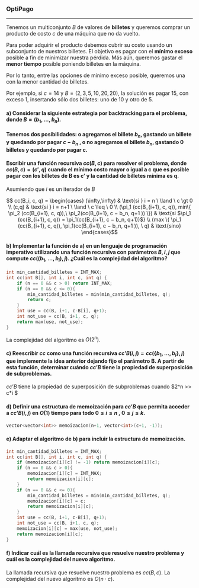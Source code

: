 ### OptiPago
---
Tenemos un multiconjunto $B$ de valores de **billetes** y queremos comprar un producto de costo $c$ de una máquina que no da vuelto. 

Para poder adquirir el producto debemos cubrir su costo usando un subconjunto de nuestros billetes. El objetivo es pagar con el **mínimo exceso** posible a fin de minimizar nuestra pérdida. Más aún, queremos gastar el **menor tiempo** posible poniendo billetes en la máquina. 

Por lo tanto, entre las opciones de mínimo exceso posible, queremos una con la menor cantidad de billetes. 

Por ejemplo, si $c = 14$ y $B = (2, 3, 5, 10, 20, 20)$, la solución es pagar $15$, con exceso $1$, insertando sólo dos billetes: uno de $10$ y otro de $5$.

#### a) Considerar la siguiente estrategia por backtracking para el problema, donde $B = (b_1 , . . . , b_n )$.

#### Tenemos dos posibilidades: o agregamos el billete $b_n$, gastando un billete y quedando por pagar $c − b_n$ , o no agregamos el billete $b_n$, gastando 0 billetes y quedando por pagar c.

#### Escribir una función recursiva $cc(B, c)$ para resolver el problema, donde $cc(B, c) = (c′ , q)$ cuando el mínimo costo mayor o igual a c que es posible pagar con los billetes de B es c′ y la cantidad de billetes mínima es q.

Asumiendo que $i$ es un iterador de $B$

```math
 cc(B_i, c, q) =  \begin{cases} (\infty,\infty) & \text{si } i = n \ \land \ c \gt 0 \\ (c,q) & \text{si } i = n+1 \ \land \ c \leq \ 0 \\ (\pi_1 (cc(B_{i+1}, c, q)), min\{ \pi_2 (cc(B_{i+1}, c, q)),\ \pi_2(cc(B_{i+1}, c − b_n, q+1 )) \}) & \text{si $\pi_1 (cc(B_{i+1}, c, q)) = \pi_1(cc(B_{i+1}, c − b_n, q+1))$} \\ (max \{ \pi_1 (cc(B_{i+1}, c, q)), \pi_1(cc(B_{i+1}, c − b_n, q+1 )), \ q) & \text{sino} \end{cases}
```

#### b) Implementar la función de a) en un lenguaje de programación imperativo utilizando una función recursiva con parámetros $B, i, j$ que compute $cc((b_1 , . . . , b_i), j)$. ¿Cuál es la complejidad del algoritmo?

```C++
int min_cantidad_billetes = INT_MAX;
int cc(int B[], int i, int c, int q) {
    if (n == 0 && c > 0) return INT_MAX;
    if (n == 0 && c <= 0){
        min_cantidad_billetes = min(min_cantidad_billetes, q);
        return c;
    }
    int use = cc(B, i+1, c-B[i], q+1);
    int not_use = cc(B, i+1, c, q);
    return max(use, not_use);
}
```

La complejidad del algoritmo es $O(2^n)$.

#### c) Reescribir $cc$ como una función recursiva $cc’B (i, j) = cc(\{b_1 , . . . , b_i \}, j)$ que implemente la idea anterior dejando fijo el parámetro B. A partir de esta función, determinar cuándo $cc’B$ tiene la propiedad de superposición de subproblemas.

$cc’B$ tiene la propiedad de superposición de subproblemas cuando $2^n >> c*i $

#### d) Definir una estructura de memoización para $cc’B$ que permita acceder a $cc’B (i, j)$ en $O(1)$ tiempo para todo $0 ≤ i ≤ n \ , \ 0 ≤ j ≤ k$.

```C++
vector<vector<int>> memoizacion(n+1, vector<int>(c+1, -1));
```

#### e) Adaptar el algoritmo de b) para incluir la estructura de memoización.

```C++
int min_cantidad_billetes = INT_MAX;
int cc(int B[], int i, int c, int q) {
    if (memoizacion[i][c] != -1) return memoizacion[i][c];
    if (n == 0 && c > 0){
        memoizacion[i][c] = INT_MAX;
        return memoizacion[i][c];
    }
    if (n == 0 && c <= 0){
        min_cantidad_billetes = min(min_cantidad_billetes, q);
        memoizacion[i][c] = c;
        return memoizacion[i][c];
    }
    int use = cc(B, i+1, c-B[i], q+1);
    int not_use = cc(B, i+1, c, q);
    memoizacion[i][c] = max(use, not_use);
    return memoizacion[i][c];
}
```

#### f) Indicar cuál es la llamada recursiva que resuelve nuestro problema y cuál es la complejidad del nuevo algoritmo.

La llamada recursiva que resuelve nuestro problema es $cc(B, c)$. La complejidad del nuevo algoritmo es $O(n \cdot c)$.


